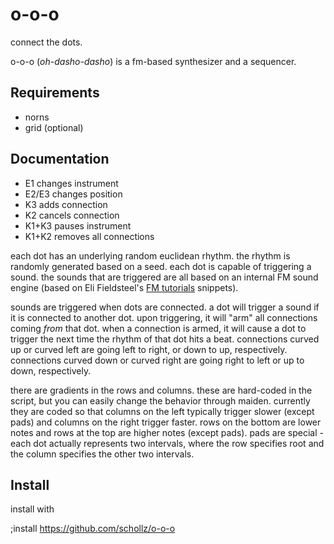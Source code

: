 # o-o-o

connect the dots.

o-o-o (*oh-dasho-dasho*) is a fm-based synthesizer and a sequencer. 


## Requirements

- norns
- grid (optional)

## Documentation

- E1 changes instrument
- E2/E3 changes position
- K3 adds connection
- K2 cancels connection
- K1+K3 pauses instrument
- K1+K2 removes all connections

each dot has an underlying random euclidean rhythm. the rhythm is randomly generated based on a seed. each dot is capable of triggering a sound. the sounds that are triggered are all based on an internal FM sound engine (based on Eli Fieldsteel's [FM tutorials](https://github.com/elifieldsteel/SuperCollider-Tutorials/blob/4460e024800b6525e4223c6cce02d9643d0cfbe3/full%20video%20scripts/22_script.scd) snippets). 

sounds are triggered when dots are connected. a dot will trigger a sound if it is connected to another dot. upon triggering, it will "arm" all connections coming *from* that dot. when a connection is armed, it will cause a dot to trigger the next time the rhythm of that dot hits a beat. connections curved up or curved left are going left to right, or down to up, respectively. connections curved down or curved right are going right to left or up to down, respectively.

there are gradients in the rows and columns. these are hard-coded in the script, but you can easily change the behavior through maiden. currently they are coded so that columns on the left typically trigger slower (except pads) and columns on the right trigger faster. rows on the bottom are lower notes and rows at the top are higher notes (except pads). pads are special - each dot actually represents two intervals, where the row specifies root and the column specifies the other two intervals.


## Install

install with

;install https://github.com/schollz/o-o-o
